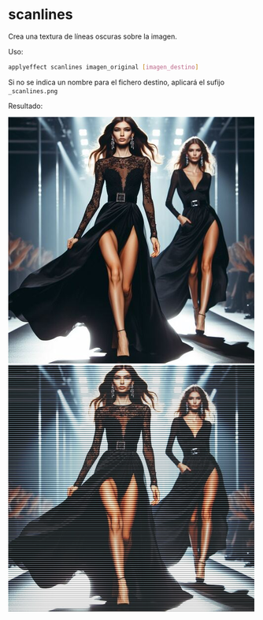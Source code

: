 # scanlines

Crea una textura de líneas oscuras sobre la imagen.

Uso:

``` sh
applyeffect scanlines imagen_original [imagen_destino]
```

Si no se indica un nombre para el fichero destino, aplicará el sufijo `_scanlines.png`

Resultado:

![imagen original](../../images/image.jpg)
![scanlines](../../images/image_scanlines.png)
